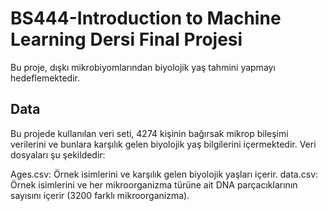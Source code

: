 # BS444-Introduction to Machine Learning Dersi Final Projesi
Bu proje, dışkı mikrobiyomlarından biyolojik yaş tahmini yapmayı hedeflemektedir.

## Data
Bu projede kullanılan veri seti, 4274 kişinin bağırsak mikrop bileşimi verilerini ve bunlara karşılık gelen biyolojik yaş bilgilerini içermektedir. Veri dosyaları şu şekildedir:

Ages.csv: Örnek isimlerini ve karşılık gelen biyolojik yaşları içerir.
data.csv: Örnek isimlerini ve her mikroorganizma türüne ait DNA parçacıklarının sayısını içerir (3200 farklı mikroorganizma).
